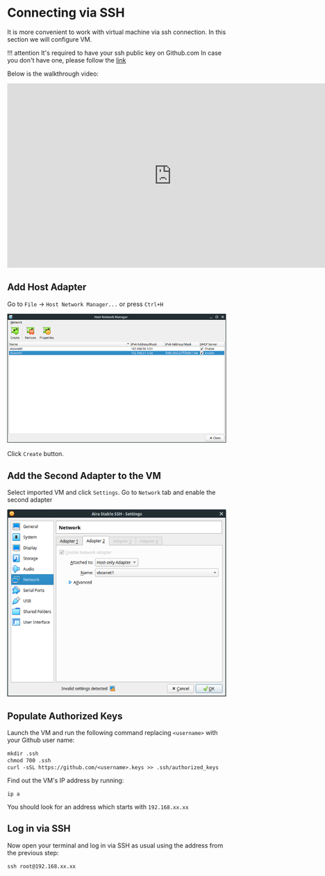 # Connecting via SSH

It is more convenient to work with virtual machine via ssh connection. In this section we will configure VM.

!!! attention
    It's required to have your ssh public key on Github.com
    In case you don't have one, please follow the [link](https://help.github.com/articles/adding-a-new-ssh-key-to-your-github-account/)

Below is the walkthrough video:

<iframe width="756" height="425" src="https://www.youtube.com/embed/R6waDG5iwm0" frameborder="0" allow="accelerometer; autoplay; encrypted-media; gyroscope; picture-in-picture" allowfullscreen></iframe>

## Add Host Adapter

Go to `File` -> `Host Network Manager...` or press `Ctrl+H`

![VirtualBox Network Manager](../img/virtualbox_network_manager.png "VirtualBox Network Manager")

Click `Create` button.

## Add the Second Adapter to the VM

Select imported VM and click `Settings`. Go to `Network` tab and enable the second adapter

![Add Second Adapter](../img/add_second_adapter_to_vm.png "Add Second Adapter")

## Populate Authorized Keys

Launch the VM and run the following command replacing `<username>` with your Github user name:

```
mkdir .ssh
chmod 700 .ssh
curl -sSL https://github.com/<username>.keys >> .ssh/authorized_keys
```

Find out the VM's IP address by running:

```
ip a
```

You should look for an address which starts with `192.168.xx.xx`

## Log in via SSH

Now open your terminal and log in via SSH as usual using the address from the previous step:

```
ssh root@192.168.xx.xx
```

